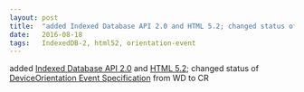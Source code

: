 ```yaml
---
layout: post
title:  "added Indexed Database API 2.0 and HTML 5.2; changed status of DeviceOrientation Event Specification from WD to CR"
date:   2016-08-18
tags:   IndexedDB-2, html52, orientation-event
---
```


added [Indexed Database API 2.0](/spec/IndexedDB-2) and [HTML 5.2](/spec/html52); changed status of [DeviceOrientation Event Specification](/spec/orientation-event) from WD to CR

